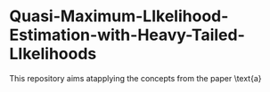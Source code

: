 # Quasi-Maximum-LIkelihood-Estimation-with-Heavy-Tailed-LIkelihoods
This repository aims atapplying the concepts from the paper \text{a}
